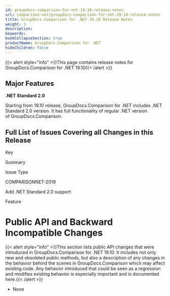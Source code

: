 ```yaml
---
id: groupdocs-comparison-for-net-19-10-release-notes
url: comparison-net/groupdocs-comparison-for-net-19-10-release-notes
title: GroupDocs.Comparison for .NET 19.10 Release Notes
weight: 3
description: 
keywords: 
bookCollapseSection: true
productName: GroupDocs.Comparison for .NET
hideChildren: False
---
```

{{< alert style="info" >}}This page contains release notes for GroupDocs.Comparison for .NET 19.10{{< /alert >}}

## Major Features

**.NET Standard 2.0**

Starting from 19.10 release, GroupDocs.Comparison for .NET includes .NET Standard 2.0 version. It has full functionality of regular .NET version of GroupDocs.Comparison.

## Full List of Issues Covering all Changes in this Release

Key

Summary

Issue Type

COMPARISONNET-2019

Add .NET Standard 2.0 support

Feature

# Public API and Backward Incompatible Changes

{{< alert style="info" >}}This section lists public API changes that were introduced in GroupDocs.Comparison for .NET 19.10. It includes not only new and obsoleted public methods, but also a description of any changes in the behavior behind the scenes in GroupDocs.Comparison which may affect existing code. Any behavior introduced that could be seen as a regression and modifies existing behavior is especially important and is documented here.{{< /alert >}}

*   None
